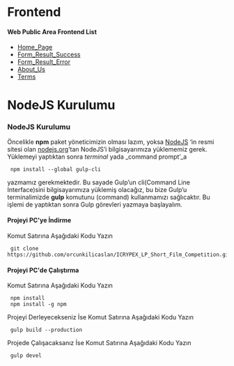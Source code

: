 # Frontend

#### Web Public Area Frontend List
- [Home_Page](https://orcunkilicaslan.github.io/ICRYPEX_LP_Short_Film_Competition/html/Home_Page.html)
- [Form_Result_Success](https://orcunkilicaslan.github.io/ICRYPEX_LP_Short_Film_Competition/html/Form_Result_Success.html)
- [Form_Result_Error](https://orcunkilicaslan.github.io/ICRYPEX_LP_Short_Film_Competition/html/Form_Result_Error.html)
- [About_Us](https://orcunkilicaslan.github.io/ICRYPEX_LP_Short_Film_Competition/html/About_Us.html)
- [Terms](https://orcunkilicaslan.github.io/ICRYPEX_LP_Short_Film_Competition/html/Terms.html)
   

# NodeJS Kurulumu
  
### NodeJS Kurulumu  
Öncelikle **npm** paket yöneticimizin olması lazım, yoksa [NodeJS](https://nodejs.org/) ‘in resmi sitesi olan [nodejs.org](https://nodejs.org/en/download/)’tan NodeJS’i bilgisayarımıza yüklememiz gerek.  Yüklemeyi yaptıktan sonra _terminal_ yada _command prompt’_a  
  
     npm install --global gulp-cli  

yazmamız gerekmektedir. Bu sayade Gulp’un cli(Command Line Interface)sini bilgisayarımıza yüklemiş olacağız, bu bize Gulp’u terminalimizde **gulp** komutunu (command) kullanmamızı sağlıcaktır. Bu işlemi de yaptıktan sonra Gulp görevleri yazmaya başlayalım.  
  
  
#### Projeyi PC'ye İndirme  
Komut Satırına Aşağıdaki Kodu Yazın  

     git clone https://github.com/orcunkilicaslan/ICRYPEX_LP_Short_Film_Competition.git  

#### Projeyi PC'de Çalıştırma  
Komut Satırına Aşağıdaki Kodu Yazın  

     npm install
     npm install -g npm  


Projeyi Derleyecekseniz İse Komut Satırına Aşağıdaki Kodu Yazın  

     gulp build --production

Projede Çalışacaksanız İse Komut Satırına Aşağıdaki Kodu Yazın  

     gulp devel  